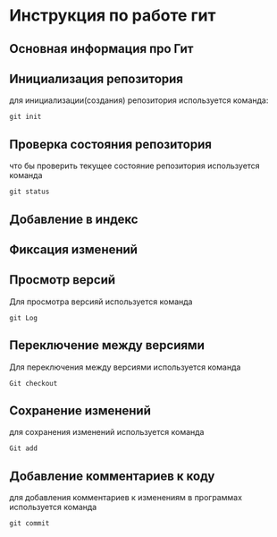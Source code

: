 # **Инструкция по работе гит** #

## Основная информация про Гит

## Инициализация репозитория

для инициализации(создания) репозитория используется команда:

    git init

## Проверка состояния репозитория

что бы проверить текущее состояние репозитория используется команда 

    git status

## Добавление в индекс

## Фиксация изменений

## Просмотр версий
Для просмотра версияй используется команда 

    git Log

## Переключение между версиями
Для переключения между версиями используется команда 

    Git checkout

## Сохранение изменений
для сохранения изменений используется команда 

    Git add

## Добавление комментариев к коду
для добавления комментариев к изменениям в программах используется команда

    git commit
    